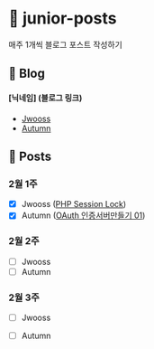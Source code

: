# :post_office: junior-posts
매주 1개씩 블로그 포스트 작성하기


## :page_with_curl: Blog
#### [닉네임] (블로그 링크)
- [Jwooss](https://jwooss.github.io) 
- [Autumn](https://gaeulautumn.github.io/)

## :pushpin: Posts

### 2월 1주
- [x] Jwooss ([PHP Session Lock](https://jwooss.github.io/document/2019-02-10-PHP-Session-Lock/))
- [X] Autumn ([OAuth 인증서버만들기 01](https://gaeulautumn.github.io/oauth/2019/02/08/OAuth_%EC%9D%B8%EC%A6%9D%EC%84%9C%EB%B2%84%EB%A7%8C%EB%93%A4%EA%B8%B0_01/))

### 2월 2주
- [ ] Jwooss
- [ ] Autumn

### 2월 3주
- [ ] Jwooss
- [ ] Autumn

